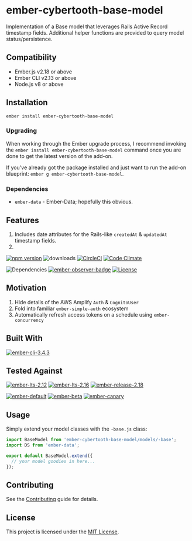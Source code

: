 ember-cybertooth-base-model
==============================================================================

Implementation of a Base model that leverages Rails Active Record timestamp fields. Additional helper 
functions are provided to query model status/persistence.

Compatibility
------------------------------------------------------------------------------

* Ember.js v2.18 or above
* Ember CLI v2.13 or above
* Node.js v8 or above

Installation
------------------------------------------------------------------------------

```
ember install ember-cybertooth-base-model
```

### Upgrading

When working through the Ember upgrade process, I recommend
invoking the `ember install ember-cybertooth-base-model` command once 
you are done to get the latest version of the add-on.

If you've already got the package installed and just want to run the
add-on blueprint: `ember g ember-cybertooth-base-model`.

### Dependencies

* `ember-data` - Ember-Data; hopefully this obvious. 

Features
------------------------------------------------------------------------------

1. Includes date attributes for the Rails-like `createdAt` & `updatedAt` timestamp fields.
1. 

[![npm version](http://badge.fury.io/js/ember-cybertooth-base-model.svg)](http://badge.fury.io/js/ember-cybertooth-base-model) ![downloads](http://img.shields.io/npm/dy/ember-cybertooth-base-model.svg) [![CircleCI](http://circleci.com/gh/cybertooth-io/ember-cybertooth-base-model.svg?style=shield)](http://circleci.com/gh/cybertooth-io/ember-cybertooth-base-model) [![Code Climate](http://codeclimate.com/github/cybertooth-io/ember-cybertooth-base-model/badges/gpa.svg)](http://codeclimate.com/github/cybertooth-io/ember-cybertooth-base-model) 

![Dependencies](http://david-dm.org/cybertooth-io/ember-cybertooth-base-model.svg) [![ember-observer-badge](http://emberobserver.com/badges/ember-cybertooth-base-model.svg)](http://emberobserver.com/addons/ember-cybertooth-base-model) [![License](http://img.shields.io/npm/l/ember-cybertooth-base-model.svg)](LICENSE.md)

Motivation
------------------------------------------------------------------------------

1. Hide details of the AWS Amplify `Auth` & `CognitoUser`
1. Fold into familiar `ember-simple-auth` ecosystem
1. Automatically refresh access tokens on a schedule using `ember-concurrency`

Built With
------------------------------------------------------------------------------

[![ember-cli-3.4.3](https://img.shields.io/badge/ember--cli-3.4.3-brightgreen.svg)](https://circleci.com/gh/cybertooth-io/ember-cybertooth-base-model)

Tested Against
------------------------------------------------------------------------------

[![ember-lts-2.12](https://img.shields.io/badge/ember--try-ember--lts--2.12-brightgreen.svg)](https://circleci.com/gh/cybertooth-io/ember-cybertooth-base-model)
[![ember-lts-2.16](https://img.shields.io/badge/ember--try-ember--lts--2.16-brightgreen.svg)](https://circleci.com/gh/cybertooth-io/ember-cybertooth-base-model)
[![ember-release-2.18](https://img.shields.io/badge/ember--try-ember--release--2.18-brightgreen.svg)](https://circleci.com/gh/cybertooth-io/ember-cybertooth-base-model)

[![ember-default](https://img.shields.io/badge/ember--try-ember--default-brightgreen.svg)](https://circleci.com/gh/cybertooth-io/ember-cybertooth-base-model)
[![ember-beta](https://img.shields.io/badge/ember--try-ember--beta-brightgreen.svg)](https://circleci.com/gh/cybertooth-io/ember-cybertooth-base-model)
[![ember-canary](https://img.shields.io/badge/ember--try-ember--canary-brightgreen.svg)](https://circleci.com/gh/cybertooth-io/ember-cybertooth-base-model)


Usage
------------------------------------------------------------------------------

Simply extend your model classes with the `-base.js` class:

```javascript
import BaseModel from 'ember-cybertooth-base-model/models/-base';
import DS from 'ember-data';

export default BaseModel.extend({
  // your model goodies in here...
});
```

Contributing
------------------------------------------------------------------------------

See the [Contributing](CONTRIBUTING.md) guide for details.


License
------------------------------------------------------------------------------

This project is licensed under the [MIT License](LICENSE.md).
